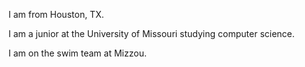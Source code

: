 I am from Houston, TX.

I am a junior at the University of Missouri studying computer science.

I am on the swim team at Mizzou.
